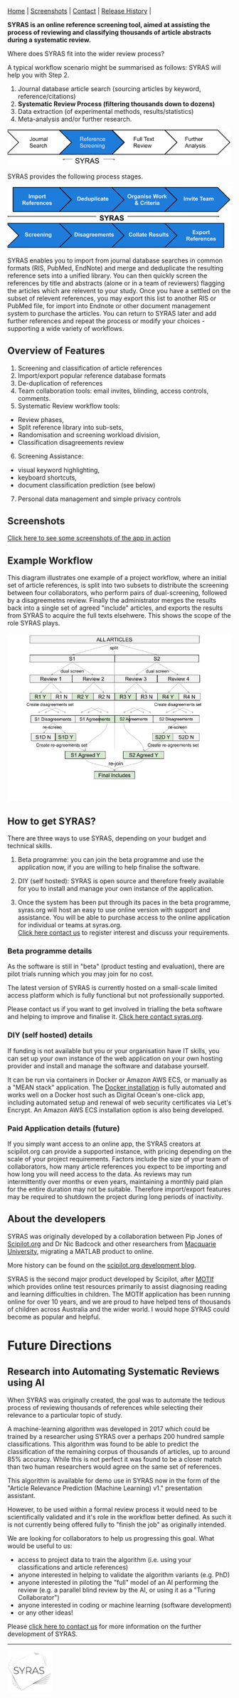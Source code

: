 
[Home](/) | [Screenshots](/screenshots) | [Contact](/contact.html) | [Release History](/releases) | 

**SYRAS is an online reference screening tool, aimed at assisting the process of reviewing and classifying thousands of article abstracts during a systematic review.**

Where does SYRAS fit into the wider review process?

A typical workflow scenario might be summarised as follows: SYRAS will help you with Step 2. 

1. Journal database article search (sourcing articles by keyword, reference/citations)
2. **Systematic Review Process (filtering thousands down to dozens)**
3. Data extraction (of experimental methods, results/statistics)
4. Meta-analysis and/or further research.

![Where SYRAS helps](/assets/images/diagrams/where-syras-sits.png "Where SYRAS helps")

SYRAS provides the following process stages.
 
![SYRAS Process Stages](/assets/images/diagrams/SYRAS-process-stages.png "SYRAS Process Stages")


SYRAS enables you to import from journal database searches in common formats (RIS, PubMed, EndNote) and merge and deduplicate the resulting reference sets into a unified library. You can then quickly screen the references by title and abstracts (alone or in a team of reviewers) flagging the articles which are relevent to your study. Once you have a settled on the subset of relevent references, you may export this list to another RIS or PubMed file, for import into Endnote or other document management system to purchase the articles. You can return to SYRAS later and add further references and repeat the process or modify your choices - supporting a wide variety of workflows.

## Overview of Features

1. Screening and classification of article references
2. Import/export popular reference database formats
3. De-duplication of references
4. Team collaboration tools: email invites, blinding, access controls, comments.
5. Systematic Review workflow tools: 
  * Review phases,
  * Split reference library into sub-sets, 
  * Randomisation and screening workload division,
  * Classification disagreements review
6. Screening Assistance: 
  * visual keyword highlighting, 
  * keyboard shortcuts, 
  * document classification prediction (see below)
7. Personal data management and simple privacy controls


## Screenshots
[Click here to see some screenshots of the app in action](screenshots.md)

## Example Workflow

This diagram illustrates one example of a project workflow, where an initial set of article references, 
is split into two subsets to distribute the screening between four collaborators, who perform pairs of dual-screening,
followed by a disagreemetns review. Finally the administrator merges the results back into 
a single set of agreed "include" articles, and exports the results from SYRAS to acquire the full texts elsehwere.
This shows the scope of the role SYRAS plays.

![Example Worfklow 1](/assets/images/diagrams/SYRAS-example-workflow1.png "Example Worfklow 1")


## How to get SYRAS?

There are three ways to use SYRAS, depending on your budget and technical skills.

1. Beta programme: you can join the beta programme and use the application now, if you are willing to help finalise the software.

2. DIY (self hosted): SYRAS is open source and therefore freely available for you to install and manage your own instance of the application.

3. Once the system has been put through its paces in the beta programme, syras.org will host an easy to use online version with support and assistance.
You will be able to purchase access to the online application for individual or teams at syras.org.  
<a href="/contact.html">Click here contact us<a/> to register interest and discuss your requirements.

### Beta programme details
As the software is still in "beta" (product testing and evaluation), there are pilot trials running which you may join for no cost. 

The latest version of SYRAS is currently hosted on a small-scale limited access platform which is fully functional but not professionally supported. 

Please contact us if you want to get involved in trialling the beta software and helping to improve and finalise it.
 <a href="/contact.html">Click here contact syras.org<a/>.

### DIY (self hosted) details

If funding is not available but you or your organisation have IT skills, you can set up your own instance of the web application on your own hosting provider and install and manage the software and database yourself.

It can be run via containers in Docker or Amazon AWS ECS, or manually as a "MEAN stack" application. The [Docker installation](https://github.com/scipilot/sysrev-assist-docker) is fully automated and works well on a Docker host such as Digital Ocean's one-click app, including automated setup and renewal of web security certificates via Let's Encrypt. An Amazon AWS ECS installation option is also being developed.

### Paid Application details (future)

If you simply want access to an online app, the SYRAS creators at scipilot.org can provide a supported instance, with pricing depending on the scale of your project requirements. Factors include the size of your team of collaborators, how many article references you expect to be importing and how long you will need access to the data. As reviews may run intermittently over months or even years, maintaining a monthly paid plan for the entire duration may not be suitable. Therefore import/export features may be required to shutdown the project during long periods of inactivity.

## About the developers

SYRAS was originally developed by a collaboration between Pip Jones of [Scipilot.org](https://scipilot.org) and Dr Nic Badcock and other researchers from [Macquarie University](https://mq.edu.au), migrating a MATLAB product to online.

More history can be found on the [scipilot.org development blog](http://scipilot.org/blog/2018/04/13/introducing-systematic-review-assistant/).

SYRAS is the second major product developed by Scipilot, after [MOTIf](https://motif.org.au) which provides online test resources 
primarily to assist diagnosing reading and learning difficulties in children. The MOTIf application has been running online for over 10 years, 
and we are proud to have helped tens of thousands of children across Australia and the wider world. 
I would hope SYRAS could become as popular and helpful.


# Future Directions

## Research into Automating Systematic Reviews using AI

When SYRAS was originally created, the goal was to automate the tedious process of reviewing thousands of references 
while selecting their relevance to a particular topic of study.

A machine-learning algorithm was developed in 2017 which could be trained by a researcher using SYRAS over a perhaps 200 hundred sample classifications.
This algorithm was found to be able to predict the classification of the remaining corpus of thousands of articles, up to around 85% accuracy. 
While this is not perfect it was found to be a closer match than two human researchers would agree on the same set of references.

This algorithm is available for demo use in SYRAS now in the form of the "Article Relevance Prediction (Machine Learning) v1." presentation assistant.

However, to be used within a formal review process it would need to be scientifically validated and it's role in the workflow better defined. As such it is not currently being offered fully to "finish the job" as originally intended.

We are looking for collaborators to help us progressing this goal. What would be useful to us:
* access to project data to train the algorithm (i.e. using your classifications and article references)
* anyone interested in helping to validate the algorithm variants (e.g. PhD)
* anyone interested in piloting the "full" model of an AI performing the review (e.g. a parallel blind review by the AI, or using it as a "Turing Collaborator")
* anyone interested in coding or machine learning (software development)
* or any other ideas!

Please <a href="/contact.html">click here to contact us<a/> for more information on the further development of SYRAS.


---

![logo](/assets/images/SYRAS-logo-thin-small.png "SYRAS")
